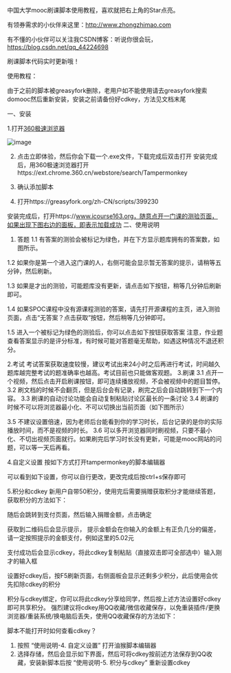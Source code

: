 中国大学mooc刷课脚本使用教程，喜欢就把右上角的Star点亮。

有领券需求的小伙伴来这里：http://www.zhongzhimao.com

有不懂的小伙伴可以关注我CSDN博客：听说你很会玩，https://blog.csdn.net/qq_44224698

刷课脚本代码实时更新哦！

使用教程：

由于之前的脚本被greasyfork删除，老用户如不能使用请去greasyfork搜索domooc然后重新安装，安装之前请备份好cdkey，方法见文档末尾

一、安装

1.打开[360极速浏览器](https://browser.360.cn/ee/)

![image](https://img-blog.csdnimg.cn/20200315163309477.png)

2.	点击立即体验，然后你会下载一个.exe文件，下载完成后双击打开
安装完成后，用360极速浏览器打开https://ext.chrome.360.cn/webstore/search/Tampermonkey

3.	确认添加脚本




4.	打开https://greasyfork.org/zh-CN/scripts/399230
 
 










安装完成后，打开https://www.icourse163.org，随意点开一门课的测验页面，如果出现下图右边的面板，即表示加载成功
二、使用说明
1. 答题
1.1 有答案的测验会被标记为绿色，并在下方显示题库拥有的答案数，如图所示。
 
1.2 如果你是第一个进入这门课的人，右侧可能会显示暂无答案的提示，请稍等五分钟，然后刷新。
 

1.3 如果是才出的测验，可能题库没有更新，请点击如下按钮，稍等几分钟后刷新即可。
 
1.4 如果SPOC课程中没有源课程测验的答案，请先打开源课程的主页，进入测验页面，点击“无答案？点击获取”按钮，然后稍等几分钟即可。
 

1.5 进入一个被标记为绿色的测验后，你可以点击如下按钮获取答案
注意，作业题查看答案显示的是评分标准，有时候可能对答题毫无帮助，如遇这种情况不退还积分。
  
2.考试
考试答案获取速度较慢，建议考试出来24小时之后再进行考试，时间越久题库越完整考试的题准确率也越高。考试目前也只能做客观题。
3.刷课
3.1 点开一个视频，然后点击开启刷课按钮，即可连续播放视频，不会被视频中的题目暂停。
3.2 刷文档的时候不会翻页，但是后台会有记录，刷完之后会自动跳转到下一个内容。
3.3 刷课的自动讨论功能会自动复制粘贴讨论区最长的一条讨论
3.4 刷课的时候不可以将浏览器最小化、不可以切换出当前页面（如下图所示）
 
3.5 不建议设置倍速，因为老师后台能看到你的学习时长，后台记录的是你的实际播放时间，而不是视频的时长。
3.6 可以多开浏览器同时刷视频，只要不最小化、不切出视频页面就行。如果刷完后学习时长没有更新，可能是mooc网站的问题，可以等一天后再看。
 
4.自定义设置
按如下方式打开tampermonkey的脚本编辑器
 
 
可以看到如下设置，你可以自行更改，更改完成后按ctrl+s保存即可
 
5.积分和cdkey
新用户自带50积分，使用完后需要捐赠获取积分才能继续答题，获取积分的方法如下：
 
 
随后会跳转到支付页面，然后输入捐赠金额，点击确定
 
 
获取到二维码后会显示提示， 提示金额会在你输入的金额上有正负几分的偏差，请一定按照提示的金额支付，例如这里的5.02元
 
支付成功后会显示cdkey，将此cdkey复制粘贴（直接双击即可全部选中）输入刚才的输入框
 
设置好cdkey后，按F5刷新页面，右侧面板会显示还剩多少积分，此后使用会优先扣除cdkey的积分
 
积分与cdkey绑定，你可以将此cdkey分享给同学，然后按上述方法设置好cdkey即可共享积分。
强烈建议将cdkey用QQ收藏/微信收藏保存，以免重装插件/更换浏览器/重装系统/换电脑后丢失，使用QQ收藏保存的方法如下：

 
 
 
 
脚本不能打开时如何查看cdkey？
1.	按照 “使用说明-4. 自定义设置” 打开油猴脚本编辑器
2.	选择存储，然后会显示如下界面，然后可将cdkey按前述方法保存到QQ收藏，安装新脚本后按 “使用说明-5. 积分与cdkey” 重新设置cdkey
 
